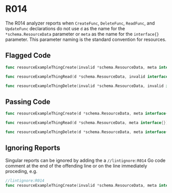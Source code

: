 # R014

The R014 analyzer reports when `CreateFunc`, `DeleteFunc`, `ReadFunc`, and `UpdateFunc` declarations do not use `d` as the name for the `*schema.ResourceData` parameter or `meta` as the name for the `interface{}` parameter. This parameter naming is the standard convention for resources.

## Flagged Code

```go
func resourceExampleThingCreate(invalid *schema.ResourceData, meta interface{}) error { /* ... */ }

func resourceExampleThingRead(d *schema.ResourceData, invalid interface{}) error { /* ... */ }

func resourceExampleThingDelete(invalid *schema.ResourceData, invalid interface{}) error { /* ... */ }
```

## Passing Code

```go
func resourceExampleThingCreate(d *schema.ResourceData, meta interface{}) error { /* ... */ }

func resourceExampleThingRead(d *schema.ResourceData, meta interface{}) error { /* ... */ }

func resourceExampleThingDelete(d *schema.ResourceData, meta interface{}) error { /* ... */ }
```

## Ignoring Reports

Singular reports can be ignored by adding the a `//lintignore:R014` Go code comment at the end of the offending line or on the line immediately proceding, e.g.

```go
//lintignore:R014
func resourceExampleThingCreate(invalid *schema.ResourceData, meta interface{}) error { /* ... */ }
```
